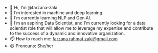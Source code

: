 - 👋 Hi, I’m @farzana-zaki
- 👀 I’m interested in machine and deep learning.
- 🌱 I’m currently learning NLP and Gen AI.
- 💞️ I’m an aspiring Data Scientist, and I'm currently looking for a data scientist role that will allow me to leverage my expertise and contribute to the success of a dynamic and innovative organization.
- 📫 How to reach me: farzana.rahmat.zaki@gmail.com
- 😄 Pronouns: She/her


<!---
farzana-zaki/farzana-zaki is a ✨ special ✨ repository because its `README.md` (this file) appears on your GitHub profile.
You can click the Preview link to take a look at your changes.
--->
